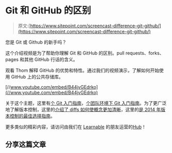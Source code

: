 # Git 和 GitHub 的区别

> 原文:[https://www.sitepoint.com/screencast-difference-git-github/](https://www.sitepoint.com/screencast-difference-git-github/)

您是 Git 或 Github 的新手吗？

这个介绍视频是为了帮助你理解 Git 和 GitHub 的区别。pull requests、forks、pages 和其他 GitHub 行话的含义。

观看 Thom 解释 GitHub 的优势和特性。通过我们的视频演示，了解如何开始使用 GitHub 上的公共存储库。

[//www.youtube.com/embed/B44jvGEdrko](//www.youtube.com/embed/B44jvGEdrko)

关于这个主题，这里有[个 Git 入门指南](https://www.sitepoint.com/git-for-beginners/)，[个团队环境下 Git 入门指南](https://www.sitepoint.com/getting-started-git-team-environment/)。为了更广泛地了解版本控制，这里的[介绍了 diffs 如何使概念更加清晰](https://www.sitepoint.com/understanding-version-control-diffs/)，这里的[是 2014 年版本控制的最佳选择指南](https://www.sitepoint.com/version-control-software-2014-what-options/)。

更多类似的精彩内容，请访问由我们在 [Learnable](https://learnable.com/) 的朋友运营的[Hub](https://learnable.com/hub)！

## 分享这篇文章